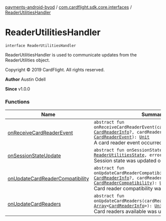 [payments-android-byod](../../index.md) / [com.cardflight.sdk.core.interfaces](../index.md) / [ReaderUtilitiesHandler](./index.md)

# ReaderUtilitiesHandler

`interface ReaderUtilitiesHandler`

ReaderUtilitiesHandler is used to communicate updates from the ReaderUtilities object.

Copyright © 2019 CardFlight. All rights reserved.

**Author**
Austin Odell

**Since**
v1.0.0

### Functions

| Name | Summary |
|---|---|
| [onReceiveCardReaderEvent](on-receive-card-reader-event.md) | `abstract fun onReceiveCardReaderEvent(cardReaderInfo: `[`CardReaderInfo`](../../com.cardflight.sdk.core/-card-reader-info/index.md)`?, cardReaderEvent: `[`CardReaderEvent`](../../com.cardflight.sdk.core.enums/-card-reader-event/index.md)`): `[`Unit`](https://kotlinlang.org/api/latest/jvm/stdlib/kotlin/-unit/index.html)<br>A card reader event occurred. |
| [onSessionStateUpdate](on-session-state-update.md) | `abstract fun onSessionStateUpdate(state: `[`ReaderUtilitiesState`](../../com.cardflight.sdk.core.enums/-reader-utilities-state/index.md)`, error: `[`Error`](https://kotlinlang.org/api/latest/jvm/stdlib/kotlin/-error/index.html)`?): `[`Unit`](https://kotlinlang.org/api/latest/jvm/stdlib/kotlin/-unit/index.html)<br>Session state was updated or errored. |
| [onUpdateCardReaderCompatibility](on-update-card-reader-compatibility.md) | `abstract fun onUpdateCardReaderCompatibility(cardReaderInfo: `[`CardReaderInfo`](../../com.cardflight.sdk.core/-card-reader-info/index.md)`?, cardReaderCompatibility: `[`CardReaderCompatibility`](../../com.cardflight.sdk.core.enums/-card-reader-compatibility/index.md)`): `[`Unit`](https://kotlinlang.org/api/latest/jvm/stdlib/kotlin/-unit/index.html)<br>Card reader compatibility was updated. |
| [onUpdateCardReaders](on-update-card-readers.md) | `abstract fun onUpdateCardReaders(cardReaderInfoArray: `[`Array`](https://kotlinlang.org/api/latest/jvm/stdlib/kotlin/-array/index.html)`<`[`CardReaderInfo`](../../com.cardflight.sdk.core/-card-reader-info/index.md)`>): `[`Unit`](https://kotlinlang.org/api/latest/jvm/stdlib/kotlin/-unit/index.html)<br>Card readers available was updated. |
